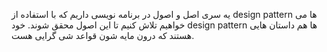 یه سری اصل و اصول در برنامه نویسی داریم که با استفاده از design pattern ها می خواهیم تلاش کنیم تا این اصول محقق شوند. خود design pattern ها هم داستان هایی هستند که درون مایه شون قواعد شی گرایی هست.

